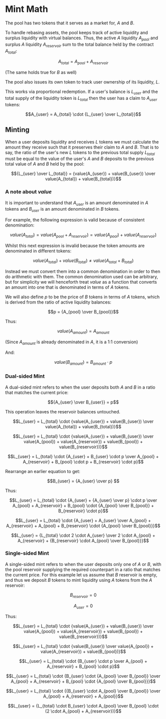 # Mint Math

The pool has two tokens that it serves as a market for, $A$ and $B$.

To handle rebasing assets, the pool keeps track of active liquidity and surplus liquidity with virtual balances.
Thus, the active $A$ liquidity $A_{pool}$ and surplus $A$ liquidity $A_{reservoir}$ sum to the total balance held by the contract $A_{total}$:

```math
A_{total} = A_{pool} + A_{reservoir}
```
(The same holds true for $B$ as well)

The pool also issues its own token to track user ownership of its liquidity, $L$.

This works via proportional redemption.
If a user's balance is $L_{user}$ and the total supply of the liquidity token is $L_{total}$ then the user has a claim to $A_{user}$ tokens:

```math
A_{user} = A_{total} \cdot {L_{user} \over L_{total}}
```
## Minting

When a user deposits liquidity and receives $L$ tokens we must calculate the amount they receive such that it preserves their claim to $A$ and $B$.
That is to say, the ratio of the user's new $L$ tokens to the previous total supply $L_{total}$ must be equal to the value of the user's $A$ and $B$ deposits to the previous total value of $A$ and $B$ held by the pool:

```math
{L_{user} \over L_{total}} = {value(A_{user}) + value(B_{user}) \over value(A_{total}) + value(B_{total})}
```

### A note about $value$
It is important to understand that $A_{user}$ is an amount denominated in $A$ tokens and $B_{user}$ is an amount denominated in $B$ tokens.

For example, the following expression is valid because of consistent denomination:

```math
value(A_{total}) = value(A_{pool} + A_{reservoir}) = value(A_{pool}) + value(A_{reservoir})
```

Whilst this next expression is invalid because the token amounts are denominated in different tokens:

```math
value(A_{total}) + value(B_{total}) \neq value(A_{total} + B_{total})
```

Instead we must convert them into a common denomination in order to then do arithmetic with them.
The common denomination used can be arbitrary, but for simplicity we will henceforth treat $value$ as a function that converts an amount into one that is denominated in terms of $A$ tokens.

We will also define $p$ to be the price of $B$ tokens in terms of $A$ tokens, which is derived from the ratio of active liquidity balances:
```math
p = {A_{pool} \over B_{pool}}
```

Thus:

```math
value(A_{amount}) = A_{amount}
```
(Since $A_{amount}$ is already denominated in $A$, it is a 1:1 conversion)

And:

```math
value(B_{amount}) = B_{amount} \cdot p
```

### Dual-sided Mint

A dual-sided mint refers to when the user deposits both $A$ and $B$ in a ratio that matches the current price:

```math
{A_{user} \over B_{user}} = p
```

This operation leaves the reservoir balances untouched.

```math
L_{user} = L_{total} \cdot {value(A_{user}) + value(B_{user}) \over value(A_{total}) + value(B_{total})}
```
```math
L_{user} = L_{total} \cdot {value(A_{user}) + value(B_{user}) \over value(A_{pool}) + value(A_{reservoir}) + value(B_{pool}) + value(B_{reservoir})}
```
```math
L_{user} = L_{total} \cdot {A_{user} + B_{user} \cdot p \over A_{pool} + A_{reservoir} + B_{pool} \cdot p + B_{reservoir} \cdot p}
```

Rearrange an earlier equation to get:
```math
B_{user} = {A_{user} \over p} 
```

Thus:

```math
L_{user} = L_{total} \cdot {A_{user} + {A_{user} \over p} \cdot p \over A_{pool} + A_{reservoir} + B_{pool} \cdot {A_{pool} \over B_{pool}} + B_{reservoir} \cdot p}
```
```math
L_{user} = L_{total} \cdot {A_{user} + A_{user} \over A_{pool} + A_{reservoir} + A_{pool} + B_{reservoir} \cdot {A_{pool} \over B_{pool}}}
```
```math
L_{user} = {L_{total} \cdot 2 \cdot A_{user} \over 2 \cdot A_{pool} + A_{reservoir} + {B_{reservoir} \cdot A_{pool} \over B_{pool}}}
```

### Single-sided Mint

A single-sided mint refers to when the user deposits only one of $A$ or $B$, with the pool reservoir supplying the required counterpart in a ratio that matches the current price.
For this example let us assume that $B$ reservoir is empty, and thus we deposit $B$ tokens to mint liquidity using $A$ tokens from the $A$ reservoir:

```math
B_{reservoir} = 0
```
```math
A_{user} = 0
```

Thus:

```math
L_{user} = L_{total} \cdot {value(A_{user}) + value(B_{user}) \over value(A_{pool}) + value(A_{reservoir}) + value(B_{pool}) + value(B_{reservoir})}
```
```math
L_{user} = L_{total} \cdot {value(B_{user}) \over value(A_{pool}) + value(A_{reservoir}) + value(B_{pool})}
```
```math
L_{user} = L_{total} \cdot {B_{user} \cdot p \over A_{pool} + A_{reservoir} + B_{pool} \cdot p}
```
```math
L_{user} = L_{total} \cdot {B_{user} \cdot {A_{pool} \over B_{pool}} \over A_{pool} + A_{reservoir} + B_{pool} \cdot {A_{pool} \over B_{pool}}}
```
```math
L_{user} = L_{total} \cdot {{B_{user} \cdot A_{pool} \over B_{pool}} \over A_{pool} + A_{reservoir} + A_{pool}}
```
```math
L_{user} = {L_{total} \cdot B_{user} \cdot A_{pool} \over B_{pool} \cdot (2 \cdot A_{pool} + A_{reservoir})}
```
